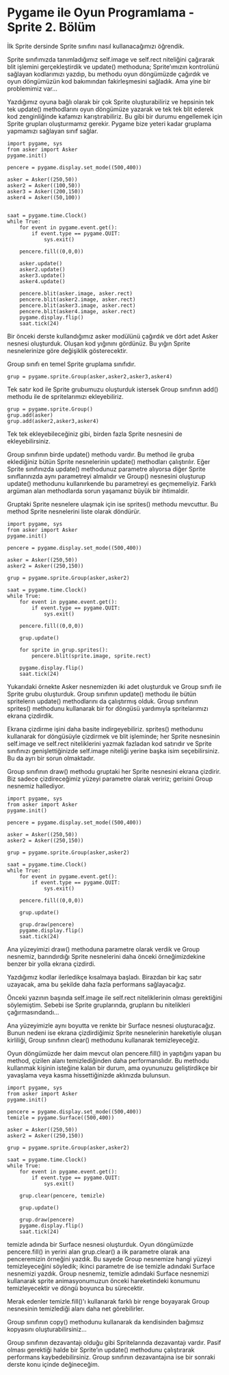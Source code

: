 # Pygame ile Oyun Programlama - Sprite 2. Bölüm

İlk Sprite dersinde Sprite sınıfını nasıl kullanacağımızı öğrendik.

Sprite sınıfımızda tanımladığımız self.image ve self.rect niteliğini çağırarak blit işlemini gerçekleştirdik ve update\(\) methoduna; Sprite’ımızın kontrolünü sağlayan kodlarımızı yazdıp, bu methodu oyun döngümüzde çağırdık ve oyun döngümüzün kod bakımından fakirleşmesini sağladık. Ama yine bir problemimiz var…

Yazdığımız oyuna bağlı olarak bir çok Sprite oluşturabiliriz ve hepsinin tek tek update\(\) methodlarını oyun döngümüze yazarak ve tek tek blit ederek kod zenginliğinde kafamızı karıştırabiliriz. Bu gibi bir durumu engellemek için Sprite grupları oluşturmamız gerekir. Pygame bize yeteri kadar gruplama yapmamızı sağlayan sınıf sağlar.

```text
import pygame, sys
from asker import Asker
pygame.init()

pencere = pygame.display.set_mode((500,400))

asker = Asker((250,50))
asker2 = Asker((100,50))
asker3 = Asker((200,150))
asker4 = Asker((50,100))


saat = pygame.time.Clock()
while True:
    for event in pygame.event.get():
        if event.type == pygame.QUIT:
            sys.exit()

    pencere.fill((0,0,0))

    asker.update()
    asker2.update()
    asker3.update()
    asker4.update()   

    pencere.blit(asker.image, asker.rect)
    pencere.blit(asker2.image, asker.rect)
    pencere.blit(asker3.image, asker.rect)
    pencere.blit(asker4.image, asker.rect)
    pygame.display.flip()
    saat.tick(24)
```

Bir önceki derste kullandığımız asker modülünü çağırdık ve dört adet Asker nesnesi oluşturduk. Oluşan kod yığınını gördünüz. Bu yığın Sprite nesnelerinize göre değişiklik gösterecektir.

Group sınıfı en temel Sprite gruplama sınıfıdır.

```text
grup = pygame.sprite.Group(asker,asker2,asker3,asker4)
```

Tek satır kod ile Sprite grubumuzu oluşturduk istersek Group sınıfının add\(\) methodu ile de spritelarımızı ekleyebiliriz.

```text
grup = pygame.sprite.Group()
grup.add(asker)
grup.add(asker2,asker3,asker4)
```

Tek tek ekleyebileceğiniz gibi, birden fazla Sprite nesnesini de ekleyebilirsiniz.

Group sınıfının birde update\(\) methodu vardır. Bu method ile gruba eklediğiniz bütün Sprite nesnelerinin update\(\) methodları çalıştırılır. Eğer Sprite sınıfınızda update\(\) methodunuz parametre alıyorsa diğer Sprite sınıflarınızda aynı parametreyi almalıdır ve Group\(\) nesnesini oluşturup update\(\) methodunu kullanırkende bu parametreyi es geçmemeliyiz. Farklı argüman alan methodlarda sorun yaşamanız büyük bir ihtimaldir.

Gruptaki Sprite nesnelere ulaşmak için ise sprites\(\) methodu mevcuttur. Bu method Sprite nesnelerini liste olarak döndürür.

```text
import pygame, sys
from asker import Asker
pygame.init()

pencere = pygame.display.set_mode((500,400))

asker = Asker((250,50))
asker2 = Asker((250,150))

grup = pygame.sprite.Group(asker,asker2)

saat = pygame.time.Clock()
while True:
    for event in pygame.event.get():
        if event.type == pygame.QUIT:
            sys.exit()

    pencere.fill((0,0,0))

    grup.update()

    for sprite in grup.sprites():
        pencere.blit(sprite.image, sprite.rect)

    pygame.display.flip()
    saat.tick(24)
```

Yukarıdaki örnekte Asker nesnemizden iki adet oluşturduk ve Group sınıfı ile Sprite grubu oluşturduk. Group sınıfının update\(\) methodu ile bütün spritelerın update\(\) methodlarını da çalıştırmış olduk. Group sınıfının sprites\(\) methodunu kullanarak bir for döngüsü yardımıyla spritelarımızı ekrana çizdirdik.

Ekrana çizdirme işini daha basite indirgeyebiliriz. sprites\(\) methodunu kullanarak for döngüsüyle çizdirmek ve blit işleminde; her Sprite nesnesinin self.image ve self.rect niteliklerini yazmak fazladan kod satırıdır ve Sprite sınıfınızı genişlettiğinizde self.image niteliği yerine başka isim seçebilirsiniz. Bu da ayrı bir sorun olmaktadır.

Group sınıfının draw\(\) methodu gruptaki her Sprite nesnesini ekrana çizdirir. Biz sadece çizdireceğimiz yüzeyi parametre olarak veririz; gerisini Group nesnemiz hallediyor.

```text
import pygame, sys
from asker import Asker
pygame.init()

pencere = pygame.display.set_mode((500,400))

asker = Asker((250,50))
asker2 = Asker((250,150))

grup = pygame.sprite.Group(asker,asker2)

saat = pygame.time.Clock()
while True:
    for event in pygame.event.get():
        if event.type == pygame.QUIT:
            sys.exit()

    pencere.fill((0,0,0))

    grup.update()

    grup.draw(pencere)
    pygame.display.flip()
    saat.tick(24)
```

Ana yüzeyimizi draw\(\) methoduna parametre olarak verdik ve Group nesnemiz, barındırdığı Sprite nesnelerini daha önceki örneğimizdekine benzer bir yolla ekrana çizdirdi.

Yazdığımız kodlar ilerledikçe kısalmaya başladı. Birazdan bir kaç satır uzayacak, ama bu şekilde daha fazla performans sağlayacağız.

Önceki yazının başında self.image ile self.rect niteliklerinin olması gerektiğini söylemiştim. Sebebi ise Sprite gruplarında, grupların bu nitelikleri çağırmasındandı…

Ana yüzeyimizle aynı boyutta ve renkte bir Surface nesnesi oluşturacağız. Bunun nedeni ise ekrana çizdirdiğimiz Sprite nesnelerinin hareketiyle oluşan kirliliği, Group sınıfının clear\(\) methodunu kullanarak temizleyeceğiz.

Oyun döngümüzde her daim mevcut olan pencere.fill\(\) in yaptığını yapan bu method, çizilen alanı temizlediğinden daha performanslıdır. Bu methodu kullanmak kişinin isteğine kalan bir durum, ama oyununuzu geliştirdikçe bir yavaşlama veya kasma hissettiğinizde aklınızda bulunsun.

```text
import pygame, sys
from asker import Asker
pygame.init()

pencere = pygame.display.set_mode((500,400))
temizle = pygame.Surface((500,400))

asker = Asker((250,50))
asker2 = Asker((250,150))

grup = pygame.sprite.Group(asker,asker2)

saat = pygame.time.Clock()
while True:
    for event in pygame.event.get():
        if event.type == pygame.QUIT:
            sys.exit()

    grup.clear(pencere, temizle)

    grup.update()

    grup.draw(pencere)
    pygame.display.flip()
    saat.tick(24)
```

temizle adında bir Surface nesnesi oluşturduk. Oyun döngümüzde pencere.fill\(\) in yerini alan grup.clear\(\) a ilk parametre olarak ana penceremizin örneğini yazdık. Bu sayede Group nesnemize hangi yüzeyi temizleyeceğini söyledik; ikinci parametre de ise temizle adındaki Surface nesnemizi yazdık. Group nesnemiz, temizle adındaki Surface nesnemizi kullanarak sprite animasyonumuzun önceki hareketindeki konumunu temizleyecektir ve döngü boyunca bu sürecektir.

Merak edenler temizle.fill\(\)'ı kullanarak farklı bir renge boyayarak Group nesnesinin temizlediği alanı daha net görebilirler.

Group sınıfının copy\(\) methodunu kullanarak da kendisinden bağımsız kopyasını oluşturabilirsiniz…

Group sınıfının dezavantajı olduğu gibi Spritelarında dezavantajı vardır. Pasif olması gerektiği halde bir Sprite’ın update\(\) methodunu çalıştırarak performans kaybedebilirsiniz. Group sınıfının dezavantajına ise bir sonraki derste konu içinde değineceğim.

